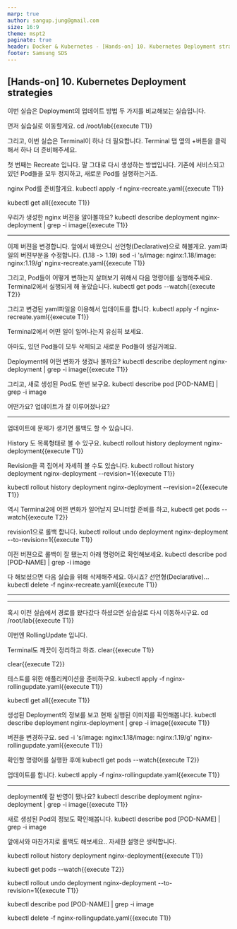 ```yaml
---
marp: true
author: sangup.jung@gmail.com
size: 16:9
theme: mspt2
paginate: true
header: Docker & Kubernetes - [Hands-on] 10. Kubernetes Deployment strategies
footer: Samsung SDS
---
```


## [Hands-on] 10. Kubernetes Deployment strategies

이번 실습은 Deployment의 업데이트 방법 두 가지를 비교해보는 실습입니다.

먼저 실습실로 이동할게요.
cd /root/lab{{execute T1}}

그리고, 이번 실습은 Terminal이 하나 더 필요합니다.
Terminal 탭 옆의 +버튼을 클릭해서 하나 더 준비해주세요.

첫 번째는 Recreate 입니다.
말 그대로 다시 생성하는 방법입니다. 기존에 서비스되고 있던 Pod들을 모두 정지하고, 새로운 Pod를 실행하는거죠.

nginx Pod를 준비할게요.
kubectl apply -f nginx-recreate.yaml{{execute T1}}

kubectl get all{{execute T1}}

우리가 생성한 nginx 버젼을 알아볼까요?
kubectl describe deployment nginx-deployment | grep -i image{{execute T1}}

---

이제 버젼을 변경합니다.
앞에서 배웠으니 선언형(Declarative)으로 해볼게요.
yaml파일의 버젼부분을 수정합니다. (1.18 -> 1.19)
sed -i 's/image: nginx:1.18/image: nginx:1.19/g' nginx-recreate.yaml{{execute T1}}

그리고, Pod들이 어떻게 변하는지 살펴보기 위해서 다음 명령어를 실행해주세요.
Terminal2에서 실행되게 해 놓았습니다.
kubectl get pods --watch{{execute T2}}

그리고 변경된 yaml파일을 이용해서 업데이트를 합니다.
kubectl apply -f nginx-recreate.yaml{{execute T1}}

Terminal2에서 어떤 일이 일어나는지 유심히 보세요.

아마도, 있던 Pod들이 모두 삭제되고 새로운 Pod들이 생길거예요.

Deployment에 어떤 변화가 생겼나 볼까요?
kubectl describe deployment nginx-deployment | grep -i image{{execute T1}}

그리고, 새로 생성된 Pod도 한번 보구요. kubectl describe pod [POD-NAME] | grep -i image

어떤가요? 업데이트가 잘 이루어졌나요?

---

업데이트에 문제가 생기면 롤백도 할 수 있습니다.

History 도 목록형태로 볼 수 있구요.
kubectl rollout history deployment nginx-deployment{{execute T1}}

Revision을 콕 집어서 자세히 볼 수도 있습니다.
kubectl rollout history deployment nginx-deployment --revision=1{{execute T1}}

kubectl rollout history deployment nginx-deployment --revision=2{{execute T1}}

역시 Terminal2에 어떤 변화가 일어날지 모니터할 준비를 하고,
kubectl get pods --watch{{execute T2}}

revision1으로 롤백 합니다.
kubectl rollout undo deployment nginx-deployment --to-revision=1{{execute T1}}

이전 버젼으로 롤백이 잘 됐는지 아래 명령어로 확인해보세요.
kubectl describe pod [POD-NAME] | grep -i image

다 해보셨으면 다음 실습을 위해 삭제해주세요.
아시죠? 선언형(Declarative)...
kubectl delete -f nginx-recreate.yaml{{execute T1}}

---

---

혹시 이전 실습에서 경로를 왔다갔다 하셨으면 실습실로 다시 이동하시구요.
cd /root/lab{{execute T1}}

이번엔 RollingUpdate 입니다.

Terminal도 깨끗이 정리하고 하죠.
clear{{execute T1}}

clear{{execute T2}}

테스트를 위한 애플리케이션을 준비하구요.
kubectl apply -f nginx-rollingupdate.yaml{{execute T1}}

kubectl get all{{execute T1}}

생성된 Deployment의 정보를 보고 현재 실행된 이미지를 확인해봅니다.
kubectl describe deployment nginx-deployment | grep -i image{{execute T1}}

버젼을 변경하구요.
sed -i 's/image: nginx:1.18/image: nginx:1.19/g' nginx-rollingupdate.yaml{{execute T1}}

확인할 명령어를 실행한 후에
kubectl get pods --watch{{execute T2}}

업데이트를 합니다.
kubectl apply -f nginx-rollingupdate.yaml{{execute T1}}

---

deployment에 잘 반영이 됐나요?
kubectl describe deployment nginx-deployment | grep -i image{{execute T1}}

새로 생성된 Pod의 정보도 확인해봅니다.
kubectl describe pod [POD-NAME] | grep -i image

앞에서와 마찬가지로 롤백도 해보세요.. 자세한 설명은 생략합니다.

kubectl rollout history deployment nginx-deployment{{execute T1}}

kubectl get pods --watch{{execute T2}}

kubectl rollout undo deployment nginx-deployment --to-revision=1{{execute T1}}

kubectl describe pod [POD-NAME] | grep -i image

kubectl delete -f nginx-rollingupdate.yaml{{execute T1}}